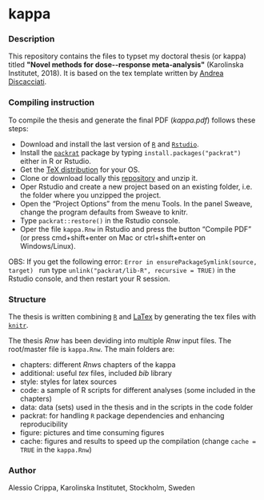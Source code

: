 # kappa

### Description
This repository contains the files to typset my doctoral thesis (or kappa) titled **"Novel methods for dose--response meta-analysis"** (Karolinska Institutet, 2018). It is based on the tex template written by [Andrea Discacciati](https://github.com/anddis/phd-thesis).

### Compiling instruction
To compile the thesis and generate the final PDF (*kappa.pdf*) follows these steps:
- Download and install the last version of [`R`](https://www.r-project.org/) and [`Rstudio`](https://www.rstudio.com/).
- Install the [`packrat`](https://rstudio.github.io/packrat/) package by typing `install.packages("packrat")` either in R or Rstudio.
- Get the [TeX distribution](https://www.latex-project.org/get/#tex-distributions) for your OS.
- Clone or download locally this [repository](https://github.com/alecri/kappa.git) and unzip it.
- Oper Rstudio and create a new project based on an existing folder, i.e. the folder where you unzipped the project.
- Open the “Project Options” from the menu Tools. In the panel Sweave, change the program defaults from Sweave to knitr.
- Type `packrat::restore()` in the Rstudio console.
- Oper the file `kappa.Rnw` in Rstudio and press the button “Compile PDF” (or press cmd+shift+enter on Mac or ctrl+shift+enter on Windows/Linux).

OBS: If you get the following error: `Error in ensurePackageSymlink(source, target) ` run type `unlink("packrat/lib-R", recursive = TRUE)` in the Rstudio console, and then restart your R session.


### Structure
The thesis is written combining [`R`](https://www.r-project.org/) and [LaTex](http://www.latex-project.org/) by generating the tex files with [`knitr`](https://yihui.name/knitr/).

The thesis *Rnw* has been deviding into multiple *Rnw* input files. The root/master file is `kappa.Rnw`.
The main folders are:
- chapters: different *Rnw*s chapters of the kappa
- additional: useful *tex* files, included *bib* library
- style: styles for latex sources
- code: a sample of R scripts for different analyses (some included in the chapters)
- data: data (sets) used in the thesis and in the scripts in the code folder
- packrat: for handling `R` package dependencies and enhancing reproducibility
- figure: pictures and time consuming figures
- cache: figures and results to speed up the compilation (change `cache = TRUE` in the `kappa.Rnw`)

### Author
Alessio Crippa, Karolinska Institutet, Stockholm, Sweden
